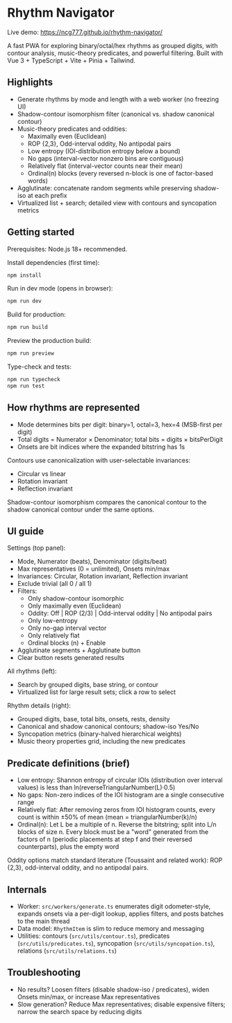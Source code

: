 # Rhythm Navigator

Live demo: https://ncg777.github.io/rhythm-navigator/

A fast PWA for exploring binary/octal/hex rhythms as grouped digits, with contour analysis, music-theory predicates, and powerful filtering. Built with Vue 3 + TypeScript + Vite + Pinia + Tailwind.

## Highlights

- Generate rhythms by mode and length with a web worker (no freezing UI)
- Shadow-contour isomorphism filter (canonical vs. shadow canonical contour)
- Music-theory predicates and oddities:
	- Maximally even (Euclidean)
	- ROP {2,3}, Odd-interval oddity, No antipodal pairs
	- Low entropy (IOI-distribution entropy below a bound)
	- No gaps (interval-vector nonzero bins are contiguous)
	- Relatively flat (interval-vector counts near their mean)
	- Ordinal(n) blocks (every reversed n-block is one of factor-based words)
- Agglutinate: concatenate random segments while preserving shadow-iso at each prefix
- Virtualized list + search; detailed view with contours and syncopation metrics

## Getting started

Prerequisites: Node.js 18+ recommended.

Install dependencies (first time):

```bat
npm install
```

Run in dev mode (opens in browser):

```bat
npm run dev
```

Build for production:

```bat
npm run build
```

Preview the production build:

```bat
npm run preview
```

Type-check and tests:

```bat
npm run typecheck
npm run test
```

## How rhythms are represented

- Mode determines bits per digit: binary=1, octal=3, hex=4 (MSB-first per digit)
- Total digits = Numerator × Denominator; total bits = digits × bitsPerDigit
- Onsets are bit indices where the expanded bitstring has 1s

Contours use canonicalization with user-selectable invariances:

- Circular vs linear
- Rotation invariant
- Reflection invariant

Shadow-contour isomorphism compares the canonical contour to the shadow canonical contour under the same options.

## UI guide

Settings (top panel):

- Mode, Numerator (beats), Denominator (digits/beat)
- Max representatives (0 = unlimited), Onsets min/max
- Invariances: Circular, Rotation invariant, Reflection invariant
- Exclude trivial (all 0 / all 1)
- Filters:
	- Only shadow-contour isomorphic
	- Only maximally even (Euclidean)
	- Oddity: Off | ROP (2/3) | Odd-interval oddity | No antipodal pairs
	- Only low-entropy
	- Only no-gap interval vector
	- Only relatively flat
	- Ordinal blocks (n) + Enable
- Agglutinate segments + Agglutinate button
- Clear button resets generated results

All rhythms (left):

- Search by grouped digits, base string, or contour
- Virtualized list for large result sets; click a row to select

Rhythm details (right):

- Grouped digits, base, total bits, onsets, rests, density
- Canonical and shadow canonical contours; shadow-iso Yes/No
- Syncopation metrics (binary-halved hierarchical weights)
- Music theory properties grid, including the new predicates

## Predicate definitions (brief)

- Low entropy: Shannon entropy of circular IOIs (distribution over interval values) is less than ln(reverseTriangularNumber(L)·0.5)
- No gaps: Non-zero indices of the IOI histogram are a single consecutive range
- Relatively flat: After removing zeros from IOI histogram counts, every count is within ±50% of mean (mean = triangularNumber(k)/n)
- Ordinal(n): Let L be a multiple of n. Reverse the bitstring; split into L/n blocks of size n. Every block must be a "word" generated from the factors of n (periodic placements at step f and their reversed counterparts), plus the empty word

Oddity options match standard literature (Toussaint and related work): ROP {2,3}, odd-interval oddity, and no antipodal pairs.

## Internals

- Worker: `src/workers/generate.ts` enumerates digit odometer-style, expands onsets via a per-digit lookup, applies filters, and posts batches to the main thread
- Data model: `RhythmItem` is slim to reduce memory and messaging
- Utilities: contours (`src/utils/contour.ts`), predicates (`src/utils/predicates.ts`), syncopation (`src/utils/syncopation.ts`), relations (`src/utils/relations.ts`)

## Troubleshooting

- No results? Loosen filters (disable shadow-iso / predicates), widen Onsets min/max, or increase Max representatives
- Slow generation? Reduce Max representatives; disable expensive filters; narrow the search space by reducing digits

